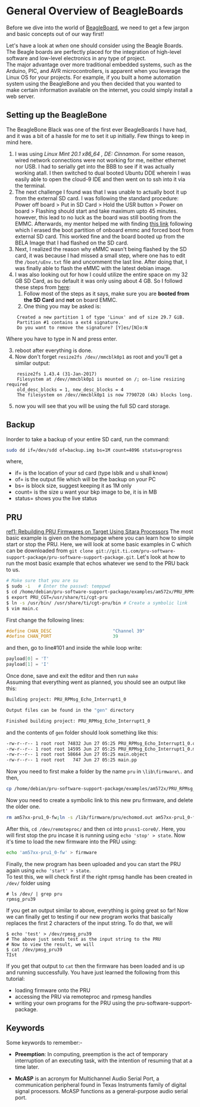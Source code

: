 # General Overview of BeagleBoards
Before we dive into the world of [BeagleBoard](https://beagleboard.org/), we need to get a few jargon and basic concepts out of our way first!


Let's have a look at _when_ one should consider using the Beagle Boards. <br>
The Beagle boards are perfectly placed for the integration of high-level software and low-level electronics in any type of project. <br>
The major advantage over more traditional embedded systems, such as the Arduino, PIC, and AVR microcontrollers, is apparent when you leverage the Linux OS for your projects. For example, if you built a home automation system using the BeagleBone and you then decided that you wanted to make certain information available on the internet, you could simply install a web server.

## Setting up the BeagleBone

The BeagleBone Black was one of the first ever BeagleBoards I have had, and it was a bit of a hassle for me to set it up initially. Few things to keep in mind here.
1. I was using _Linux Mint 20.1 x86_64 , DE: Cinnamon_. For some reason, wired network connections were not working for me, neither ethernet nor USB. I had to serially get into the BBB to see if it was actually working atall. I then switched to dual booted Ubuntu DDE wherein I was easily able to open the cloud-9 IDE and then went on to ssh into it via the terminal.
2. The next challenge I found was that I was unable to actually boot it up from the external SD card. I was following the standard procedure: Power off board > Put in SD Card > Hold the USR button > Power on board > Flashing should start and take maximum upto 45 minutes. however, this lead to no luck as the board was still booting from the EMMC. Afterwards, my mentor helped me with finding [this link](https://learn.bela.io/using-bela/about-bela/troubleshooting-guide/#problems-booting-bela-from-the-sd-card) following which I erased the boot partition of onboard emmc and forced boot from external SD card. This worked fine and the board booted up from the BELA Image that I had flashed on the SD card.
3. Next, I realized the reason why eMMC wasn't being flashed by the SD card, it was because I had missed a small step, where one has to edit the ``/boot/uEnv.txt`` file and uncomment the last line. After doing that, I was finally able to flash the eMMC with the latest debian image.
4. I was also looking out for how I could utilize the entire space on my 32 GB SD Card, as bu default it was only using about 4 GB. So I followd these steps from [here](https://elinux.org/Beagleboard:Expanding_File_System_Partition_On_A_microSD):
    1. Follow most of the steps as it says, make sure you are **booted from the SD Card** and __not__ on board EMMC.
    2. One thing you may be asked is:

```
    Created a new partition 1 of type 'Linux' and of size 29.7 GiB.
    Partition #1 contains a ext4 signature.
    Do you want to remove the signature? [Y]es/[N]o:N

```
  Where you have to type in N and press enter. 

  3. reboot after everything is done.
  4. Now don't forget ``resize2fs /dev//mmcblk0p1`` as root and you'll get a similar output:

```
    resize2fs 1.43.4 (31-Jan-2017)
    Filesystem at /dev//mmcblk0p1 is mounted on /; on-line resizing required
    old_desc_blocks = 1, new_desc_blocks = 4
    The filesystem on /dev//mmcblk0p1 is now 7790720 (4k) blocks long.

```
  5. now you will see that you will be using the full SD card storage.

## Backup
Inorder to take a backup of your entire SD card, run the command:
```sh
sudo dd if=/dev/sdd of=backup.img bs=1M count=4096 status=progress
```
where,
- if= is the location of your sd card (type lsblk and u shall know)
- of= is the output file which will be the backup on your PC
- bs= is block size, suggest keeping it as 1M only
- count= is the size u want your bkp image to be, it is in MB
- status= shows you the live status

## PRU

[ref1: Rebuilding PRU Firmwares on Target Using Sitara Processors](https://training.ti.com/rebuilding-pru-firmwares-target-using-sitara-processors?context=519066-1138864-1134151)
The most basic example is given on the homepage where you can learn how to simple start or stop the PRU. Here, we will look at some basic examples in C which can be downloaded from `git clone git://git.ti.com/pru-software-support-package/pru-software-support-package.git`. Let's look at how to run the most basic example that echos whatever we send to the PRU back to us.

```sh
# Make sure that you are su
$ sudo -i   # Enter the passwd: temppwd
$ cd /home/debian/pru-software-support-package/examples/am572x/PRU_RPMsg_Echo_Interrupt1_0  # Navigate to the example
$ export PRU_CGT=/usr/share/ti/cgt-pru
$ ln -s /usr/bin/ /usr/share/ti/cgt-pru/bin # Create a symbolic link
$ vim main.c
```
First change the following lines:
```c
#define CHAN_DESC                       "Channel 39"
#define CHAN_PORT                       39
```
and then, go to line#101 and inside the while loop write:
```c
payload[0] = 'T'
payload[1] = 'I'
```
Once done, save and exit the editor and then run `make`
<br>
Assuming that everything went as planned, you should see an output like this:
```sh
Building project: PRU_RPMsg_Echo_Interrupt1_0

Output files can be found in the "gen" directory

Finished building project: PRU_RPMsg_Echo_Interrupt1_0
```
and the contents of `gen` folder should look something like this:
```sh
-rw-r--r-- 1 root root 74832 Jun 27 05:25 PRU_RPMsg_Echo_Interrupt1_0.out
-rw-r--r-- 1 root root 14595 Jun 27 05:25 PRU_RPMsg_Echo_Interrupt1_0.map
-rw-r--r-- 1 root root 58664 Jun 27 05:25 main.object
-rw-r--r-- 1 root root   747 Jun 27 05:25 main.pp
```
Now you need to first make a folder by the name `pru` in `\lib\firmware\.` and then,
```sh
cp /home/debian/pru-software-support-package/examples/am572x/PRU_RPMsg_Echo_Interrupt1_0/gen/PRU_RPMsg_Echo_Interrupt1_0.out echomod.out
```
Now you need to create a symbolic link to this new pru firmware, and delete the older one.
```sh
rm am57xx-pru1_0-fw;ln -s /lib/firmware/pru/echomod.out am57xx-pru1_0-fw
```
After this, `cd /dev/remoteproc/` and then `cd` into `pruss1-core0/`. Here, you will first stop the pru incase it is running using `echo 'stop' > state`. Now it's time to load the new firmware into the PRU using:
```sh
echo 'am57xx-pru1_0-fw' > firmware
```
Finally, the new program has been uploaded and you can start the PRU again using `echo 'start' > state`.
<br>
To test this, we will check first if the right rpmsg handle has been created in `/dev/` folder using
```
# ls /dev/ | grep pru
rpmsg_pru39
```
If you get an output similar to above, everything is going great so far! Now we can finally get to testing if our new program works that basically replaces the first 2 characters of the input string. To do that, we will
```
$ echo 'test' > /dev/rpmsg_pru39
# The above just sends test as the input string to the PRU
# Now to view the result, we will
$ cat /dev/pmsg_pru39
TIst
```
If you get that output to `cat` then the firmware has been loaded and is up and running successfully. You have just learned the following from this tutorial:
- loading firmware onto the PRU
- accessing the PRU via remoteproc and rpmesg handles
- writing your own programs for the PRU using the pru-software-support-package.

## Keywords

Some keywords to remember:-
* **Preemption**: In computing, preemption is the act of temporary interruption of an executing task, with the intention of resuming that at a time later.

* **McASP** is an acronym for Multichannel Audio Serial Port, a communication peripheral found in Texas Instruments family of digital signal processors.  McASP functions as a general-purpose audio serial port.
